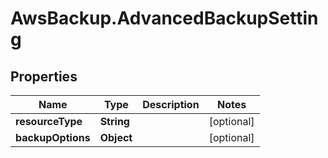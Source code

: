 # AwsBackup.AdvancedBackupSetting

## Properties

Name | Type | Description | Notes
------------ | ------------- | ------------- | -------------
**resourceType** | **String** |  | [optional] 
**backupOptions** | **Object** |  | [optional] 


